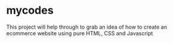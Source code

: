 # mycodes
This project will help through to grab an idea of how to create an ecommerce website using pure HTML, CSS and Javascript 
